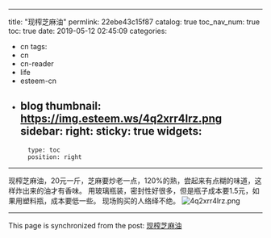 
---
title: "现榨芝麻油"
permlink: 22ebe43c15f87
catalog: true
toc_nav_num: true
toc: true
date: 2019-05-12 02:45:09
categories:
- cn
tags:
- cn
- cn-reader
- life
- esteem-cn
- blog
thumbnail: https://img.esteem.ws/4q2xrr4lrz.png
sidebar:
    right:
        sticky: true
widgets:
    -
        type: toc
        position: right
---


现榨芝麻油，20元一斤，芝麻要炒老一点，120%的熟，尝起来有点糊的味道，这样炸出来的油才有香味。
用玻璃瓶装，密封性好很多，但是瓶子成本要1.5元，如果用塑料瓶，成本要低一些。
现场购买的人络绎不绝。
![4q2xrr4lrz.png](https://img.esteem.ws/4q2xrr4lrz.png)


- - -

This page is synchronized from the post: [现榨芝麻油](https://steemit.com/@m18207319997/22ebe43c15f87)
